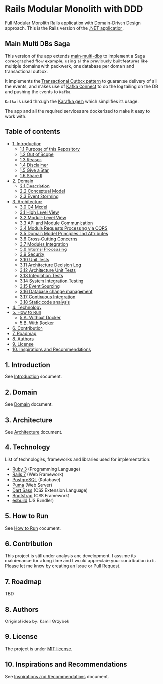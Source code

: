 # Rails Modular Monolith with DDD

Full Modular Monolith Rails application with Domain-Driven Design approach. This is the Rails version of the [.NET application](https://github.com/kgrzybek/modular-monolith-with-ddd).

## Main Multi DBs Saga

This version of the app extends [main-multi-dbs](https://github.com/rootstrap/rails-modular-monolith-with-ddd/tree/main-multi-dbs) to implement a Saga coreographed flow example, using all the previously built features like multiple domains with packwerk, one database per domain and transactional outbox.

It implements the [Transactional Outbox pattern](https://microservices.io/patterns/data/transactional-outbox.html) to guarantee delivery of all the events, and makes use of [Kafka Connect](https://docs.confluent.io/platform/current/connect/index.html) to do the log tailing on the DB and pushing the events to `Kafka`.

`Kafka` is used through the [Karafka gem](https://github.com/karafka/karafka) which simplifies its usage.

The app and all the required services are dockerized to make it easy to work with.

## Table of contents

* [1. Introduction](docs/01_introduction.md#1-Introduction)
  * [1.1 Purpose of this Repository](docs/01_introduction.md#11-purpose-of-this-repository)
  * [1.2 Out of Scope](docs/01_introduction.md#12-out-of-scope)
  * [1.3 Reason](docs/01_introduction.md#13-reason)
  * [1.4 Disclaimer](docs/01_introduction.md#14-disclaimer)
  * [1.5 Give a Star](docs/01_introduction.md#15-give-a-star)
  * [1.6 Share It](docs/01_introduction.md#16-share-it)
* [2. Domain](docs/02_domain.md#2-Domain)
  * [2.1 Description](docs/02_domain.md#21-description)
  * [2.2 Conceptual Model](docs/02_domain.md#22-conceptual-model)
  * [2.3 Event Storming](docs/02_domain.md#23-event-storming)
* [3. Architecture](docs/03_architecture.md#3-Architecture)
  * [3.0 C4 Model](docs/03_architecture.md#30-c4-model)
  * [3.1 High Level View](docs/03_architecture.md#31-high-level-view)
  * [3.2 Module Level View](docs/03_architecture.md#32-module-level-view)
  * [3.3 API and Module Communication](docs/03_architecture.md#33-api-and-module-communication)
  * [3.4 Module Requests Processing via CQRS](docs/03_architecture.md#34-module-requests-processing-via-cqrs)
  * [3.5 Domain Model Principles and Attributes](docs/03_architecture.md#35-domain-model-principles-and-attributes)
  * [3.6 Cross-Cutting Concerns](docs/03_architecture.md#36-cross-cutting-concerns)
  * [3.7 Modules Integration](docs/03_architecture.md#37-modules-integration)
  * [3.8 Internal Processing](docs/03_architecture.md#38-internal-processing)
  * [3.9 Security](docs/03_architecture.md#39-security)
  * [3.10 Unit Tests](docs/03_architecture.md#310-unit-tests)
  * [3.11 Architecture Decision Log](docs/03_architecture.md#311-architecture-decision-log)
  * [3.12 Architecture Unit Tests](docs/03_architecture.md#312-architecture-unit-tests)
  * [3.13 Integration Tests](docs/03_architecture.md#313-integration-tests)
  * [3.14 System Integration Testing](docs/03_architecture.md#314-system-integration-testing)
  * [3.15 Event Sourcing](docs/03_architecture.md#315-event-sourcing)
  * [3.16 Database change management](docs/03_architecture.md#316-database-change-management)
  * [3.17 Continuous Integration](docs/03_architecture.md#317-continuous-integration)
  * [3.18 Static code analysis](docs/03_architecture.md#318-static-code-analysis)
* [4. Technology](#4-technology)
* [5. How to Run](docs/05_how_to_run.md#5-how-to-run)
  * [5.A. Without Docker](docs/05_how_to_run.md#5a-without-docker)
  * [5.B. With Docker](docs/05_how_to_run.md#5b-with-docker)
* [6. Contribution](#6-contribution)
* [7. Roadmap](#7-roadmap)
* [8. Authors](#8-authors)
* [9. License](#9-license)
* [10. Inspirations and Recommendations](docs/10_recommendations.md#10-inspirations-and-recommendations)

## 1. Introduction

See [Introduction](docs/01_introduction.md) document.

## 2. Domain

See [Domain](docs/02_domain.md) document.

## 3. Architecture

See [Architecture](docs/03_architecture.md) document.
## 4. Technology

List of technologies, frameworks and libraries used for implementation:

- [Ruby 3](https://www.ruby-lang.org/) (Programming Language)
- [Rails 7](https://rubyonrails.org/) (Web Framework)
- [PostgreSQL](https://www.postgresql.org/) (Database)
- [Puma](https://puma.io/) (Web Server)
- [Dart Sass](https://sass-lang.com/dart-sass) (CSS Extension Language)
- [Bootstrap](https://getbootstrap.com/) (CSS Framework)
- [esbuild](https://esbuild.github.io/) (JS Bundler)

## 5. How to Run

See [How to Run](docs/05_how_to_run.md) document.

## 6. Contribution

This project is still under analysis and development. I assume its maintenance for a long time and I would appreciate your contribution to it. Please let me know by creating an Issue or Pull Request.

## 7. Roadmap

TBD

## 8. Authors

Original idea by: Kamil Grzybek

## 9. License

The project is under [MIT license](https://opensource.org/licenses/MIT).

## 10. Inspirations and Recommendations
See [Inspirations and Recommendations](docs/10_recommendations.md) document.
